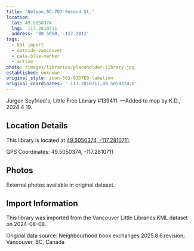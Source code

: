 ```yaml
---
title: 'Nelson,BC:707 Second St.'
location:
  lat: 49.5050374
  lng: -117.2810711
  address: '49.5050, -117.2811'
tags:
  - kml-import
  - outside-vancouver
  - pale-blue-marker
  - active
photo: /images/libraries/placeholder-library.jpg
established: unknown
original_style: icon-503-93D7E8-labelson
original_coordinates: '-117.2810711,49.5050374,0'
---
```

Jurgen Seyfried's, Little Free Library #139411.
—Added to map by K.D., 2024 4 19. 

## Location Details

This library is located at [49.5050374, -117.2810711](https://www.google.com/maps?q=49.5050374,-117.2810711).

GPS Coordinates: 49.5050374, -117.2810711

## Photos

External photos available in original dataset.

## Import Information

This library was imported from the Vancouver Little Libraries KML dataset on 2024-08-08.

Original data source: Neighbourhood book exchanges 2025.8.6.revision; Vancouver, BC, Canada
